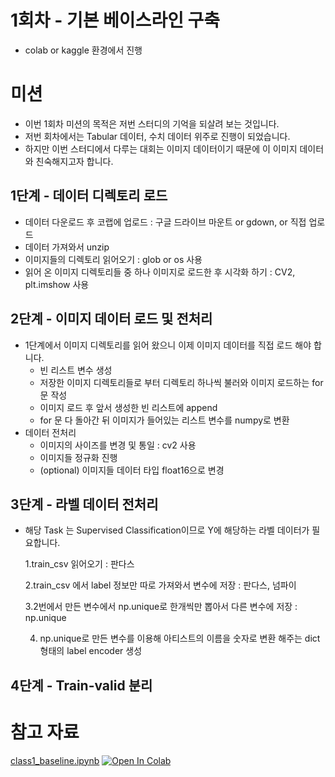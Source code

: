 # 1회차 - 기본 베이스라인 구축 
- colab or kaggle 환경에서 진행 


# 미션 
- 이번 1회차 미션의 목적은 저번 스터디의 기억을 되살려 보는 것입니다. 
- 저번 회차에서는 Tabular 데이터, 수치 데이터 위주로 진행이 되었습니다. 
- 하지만 이번 스터디에서 다루는 대회는 이미지 데이터이기 때문에 이 이미지 데이터와 친숙해지고자 합니다. 

## 1단계 - 데이터 디렉토리 로드 
- 데이터 다운로드 후 코랩에 업로드 : 구글 드라이브 마운트 or gdown, or 직접 업로드 
- 데이터 가져와서 unzip 
- 이미지들의 디렉토리 읽어오기 : glob or os 사용 
- 읽어 온 이미지 디렉토리들 중 하나 이미지로 로드한 후 시각화 하기 : CV2, plt.imshow 사용

## 2단계 - 이미지 데이터 로드 및 전처리 
- 1단계에서 이미지 디렉토리를 읽어 왔으니 이제 이미지 데이터를 직접 로드 해야 합니다. 
  - 빈 리스트 변수 생성 
  - 저장한 이미지 디렉토리들로 부터 디렉토리 하나씩 불러와 이미지 로드하는 for문 작성 
  - 이미지 로드 후 앞서 생성한 빈 리스트에 append 
  - for 문 다 돌아간 뒤 이미지가 들어있는 리스트 변수를 numpy로 변환 
- 데이터 전처리 
  - 이미지의 사이즈를 변경 및 통일 : cv2 사용 
  - 이미지들 정규화 진행 
  - (optional) 이미지들 데이터 타입 float16으로 변경 


## 3단계 - 라벨 데이터 전처리 
- 해당 Task 는 Supervised Classification이므로 Y에 해당하는 라벨 데이터가 필요합니다. 

  1.train_csv 읽어오기 : 판다스


  2.train_csv 에서 label 정보만 따로 가져와서 변수에 저장 : 판다스, 넘파이 


  3.2번에서 만든 변수에서 np.unique로 한개씩만 뽑아서 다른 변수에 저장 : np.unique

  4. np.unique로 만든 변수를 이용해 아티스트의 이름을 숫자로 변환 해주는 dict 형태의 label encoder 생성 

## 4단계 - Train-valid 분리 


# 참고 자료 
[class1_baseline.ipynb](Baseline/class1_Baseline.ipynb) [![Open In Colab](https://colab.research.google.com/assets/colab-badge.svg)](https://colab.research.google.com/crimama/DL_competition_study/blob/main/Baseline/class1_Baseline.ipynb)
